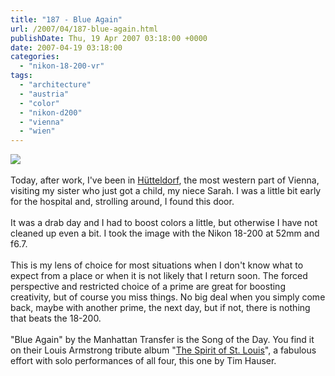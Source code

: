 ```yaml
---
title: "187 - Blue Again"
url: /2007/04/187-blue-again.html
publishDate: Thu, 19 Apr 2007 03:18:00 +0000
date: 2007-04-19 03:18:00
categories: 
  - "nikon-18-200-vr"
tags: 
  - "architecture"
  - "austria"
  - "color"
  - "nikon-d200"
  - "vienna"
  - "wien"
---
```

<a href="https://d25zfm9zpd7gm5.cloudfront.net/1200x1200/2007/20070418_175122_ps.jpg"><img src="https://d25zfm9zpd7gm5.cloudfront.net/0600x0600/2007/20070418_175122_ps.jpg"/></a><br/><br/>Today, after work, I've been in <a href="http://maps.google.com/?ie=UTF8&z=16&ll=48.193557,16.263177&spn=0.011758,0.028195&om=1" target="_blank">Hütteldorf</a>, the most western part of Vienna, visiting my sister who just got a child, my niece Sarah. I was a little bit early for the hospital and, strolling around, I found this door.<br/><br/>It was a drab day and I had to boost colors a little, but otherwise I have not cleaned up even a bit. I took the image with the Nikon 18-200 at 52mm and f6.7. <br/><br/>This is my lens of choice for most situations when I don't know what to expect from a place or when it is not likely that I return soon. The forced perspective and restricted choice of a prime are great for boosting creativity, but of course you miss things. No big deal when you simply come back, maybe with another prime, the next day, but if not, there is nothing that beats the 18-200.<br/><br/>"Blue Again" by the Manhattan Transfer is the Song of the Day. You find it on their Louis Armstrong tribute album "<a href="http://www.amazon.com/Spirit-St-Louis-Manhattan-Transfer/dp/B00004YNGW" target="_blank">The Spirit of St. Louis</a>", a fabulous effort with solo performances of all four, this one by Tim Hauser.
